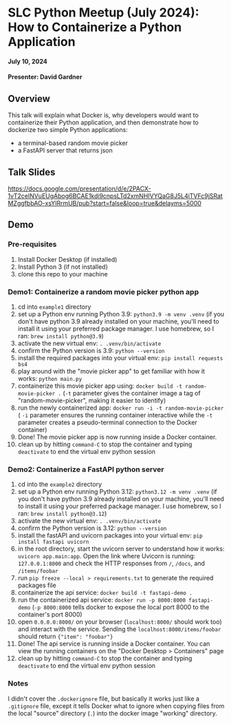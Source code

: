 # SLC Python Meetup (July 2024): How to Containerize a Python Application 
#### July 10, 2024
#### Presenter: David Gardner

## Overview
This talk will explain what Docker is, why developers would want to containerize their Python application, and then demonstrate how to dockerize two simple Python applications: 
- a terminal-based random movie picker 
- a FastAPI server that returns json 

## Talk Slides
https://docs.google.com/presentation/d/e/2PACX-1vT2ceINVuEUgAbog6BCAE1kdi9cnpsLTd2xmNHIVYQaG8J5L4iTVFc9jSRatMZggfbbAO-xsYlRrmUB/pub?start=false&loop=true&delayms=5000

## Demo

### Pre-requisites
1. Install Docker Desktop (if installed)
2. Install Python 3 (if not installed)
3. clone this repo to your machine


### Demo1: Containerize a random movie picker python app
1. cd into `example1` directory
2. set up a Python env running Python 3.9: `python3.9 -m venv .venv`
(if you don't have python 3.9 already installed on your machine, you'll need to install it using your preferred package manager. I use homebrew, so I ran: `brew install python@3.9`)
3. activate the new virtual env: `. .venv/bin/activate` 
4. confirm the Python version is 3.9: `python --version` 
5. install the required packages into your virtual env: `pip install requests bs4` 
6. play around with the "movie picker app" to get familiar with how it works: `python main.py`
7. containerize this movie picker app using: `docker build -t random-movie-picker .` (`-t` parameter gives the container image a tag of "random-movie-picker", making it easier to identify)
8. run the newly containerized app: `docker run -i -t random-movie-picker` ( `-i` parameter ensures the running container interactive while the `-t` parameter creates a pseudo-terminal connection to the Docker container)
9. Done! The movie picker app is now running inside a Docker container. 
10. clean up by hitting `command-C` to stop the container and typing `deactivate` to end the virtual env python session

### Demo2: Containerize a FastAPI python server 
1. cd into the `example2` directory
2. set up a Python env running Python 3.12: `python3.12 -m venv .venv`
(if you don't have python 3.9 already installed on your machine, you'll need to install it using your preferred package manager. I use homebrew, so I ran: `brew install python@3.12`)
3. activate the new virtual env: `. .venv/bin/activate` 
4. confirm the Python version is 3.12: `python --version` 
5. install the fastAPI and uvicorn packages into your virtual env: `pip install fastapi uvicorn`
6. in the root directory, start the uvicorn server to understand how it works: `uvicorn app.main:app`. Open the link where Uvicorn is running: `127.0.0.1:8000` and check the HTTP responses from `/`, `/docs`, and `/items/foobar` 
7. run `pip freeze --local > requirements.txt` to generate the required packages file
8. containerize the api service: `docker build -t fastapi-demo .` 
9. run the containerized api service: `docker run -p 8000:8000 fastapi-demo` (`-p 8000:8000` tells docker to expose the local port 8000 to the container's port 8000) 
10. open `0.0.0.0:8000/` on your browser (`localhost:8000/` should work too) and interact with the service. Sending the `localhost:8000/items/foobar` should return `{"item": "foobar"}` 
11. Done! The api service is running inside a Docker container. You can view the running containers on the "Docker Desktop > Containers" page
12. clean up by hitting `command-C` to stop the container and typing `deactivate` to end the virtual env python session

### Notes
I didn't cover the `.dockerignore` file, but basically it works just like a `.gitignore` file, except it tells Docker what to ignore when copying files from the local "source" directory (`.`) into the docker image "working" directory.
